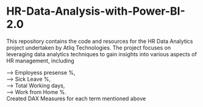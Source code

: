 # HR-Data-Analysis-with-Power-BI-2.0

This repository contains the code and resources for the HR Data Analytics project undertaken by Atliq Technologies. The project focuses on leveraging data analytics techniques to gain insights into various aspects of HR management, including   

--> Employess presense %,   
--> Sick Leave %,  
--> Total Working days,  
--> Work from Home %.   
Created DAX Measures for each term mentioned above
